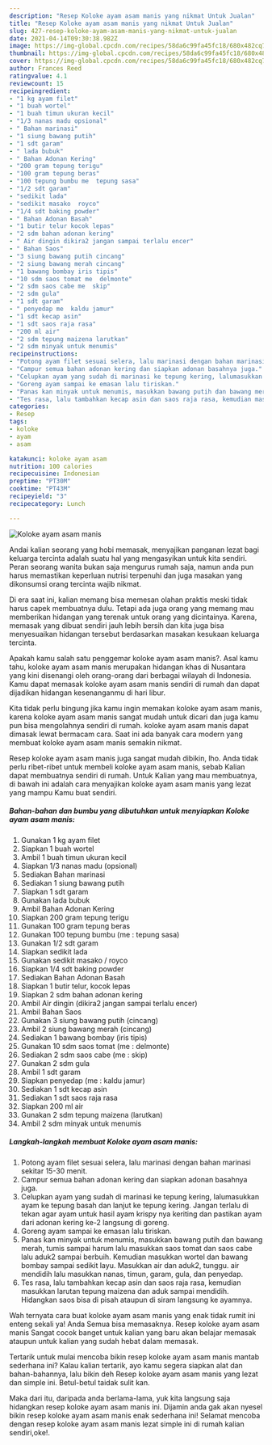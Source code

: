 ```yaml
---
description: "Resep Koloke ayam asam manis yang nikmat Untuk Jualan"
title: "Resep Koloke ayam asam manis yang nikmat Untuk Jualan"
slug: 427-resep-koloke-ayam-asam-manis-yang-nikmat-untuk-jualan
date: 2021-04-14T09:30:38.982Z
image: https://img-global.cpcdn.com/recipes/58da6c99fa45fc18/680x482cq70/koloke-ayam-asam-manis-foto-resep-utama.jpg
thumbnail: https://img-global.cpcdn.com/recipes/58da6c99fa45fc18/680x482cq70/koloke-ayam-asam-manis-foto-resep-utama.jpg
cover: https://img-global.cpcdn.com/recipes/58da6c99fa45fc18/680x482cq70/koloke-ayam-asam-manis-foto-resep-utama.jpg
author: Frances Reed
ratingvalue: 4.1
reviewcount: 15
recipeingredient:
- "1 kg ayam filet"
- "1 buah wortel"
- "1 buah timun ukuran kecil"
- "1/3 nanas madu opsional"
- " Bahan marinasi"
- "1 siung bawang putih"
- "1 sdt garam"
- " lada bubuk"
- " Bahan Adonan Kering"
- "200 gram tepung terigu"
- "100 gram tepung beras"
- "100 tepung bumbu me  tepung sasa"
- "1/2 sdt garam"
- "sedikit lada"
- "sedikit masako  royco"
- "1/4 sdt baking powder"
- " Bahan Adonan Basah"
- "1 butir telur kocok lepas"
- "2 sdm bahan adonan kering"
- " Air dingin dikira2 jangan sampai terlalu encer"
- " Bahan Saos"
- "3 siung bawang putih cincang"
- "2 siung bawang merah cincang"
- "1 bawang bombay iris tipis"
- "10 sdm saos tomat me  delmonte"
- "2 sdm saos cabe me  skip"
- "2 sdm gula"
- "1 sdt garam"
- " penyedap me  kaldu jamur"
- "1 sdt kecap asin"
- "1 sdt saos raja rasa"
- "200 ml air"
- "2 sdm tepung maizena larutkan"
- "2 sdm minyak untuk menumis"
recipeinstructions:
- "Potong ayam filet sesuai selera, lalu marinasi dengan bahan marinasi sekitar 15-30 menit."
- "Campur semua bahan adonan kering dan siapkan adonan basahnya juga."
- "Celupkan ayam yang sudah di marinasi ke tepung kering, lalumasukkan ayam ke tepung basah dan lanjut ke tepung kering. Jangan terlalu di tekan agar ayam untuk hasil ayam krispy nya keriting dan pastikan ayam dari adonan kering ke-2 langsung di goreng."
- "Goreng ayam sampai ke emasan lalu tiriskan."
- "Panas kan minyak untuk menumis, masukkan bawang putih dan bawang merah, tumis sampai harum lalu masukkan saos tomat dan saos cabe lalu aduk2 sampai berbuih. Kemudian masukkan wortel dan bawang bombay sampai sedikit layu. Masukkan air dan aduk2, tunggu. air mendidih lalu masukkan nanas, timun, garam, gula, dan penyedap."
- "Tes rasa, lalu tambahkan kecap asin dan saos raja rasa, kemudian masukkan larutan tepung maizena dan aduk sampai mendidih. Hidangkan saos bisa di pisah ataupun di siram langsung ke ayamnya."
categories:
- Resep
tags:
- koloke
- ayam
- asam

katakunci: koloke ayam asam 
nutrition: 100 calories
recipecuisine: Indonesian
preptime: "PT30M"
cooktime: "PT43M"
recipeyield: "3"
recipecategory: Lunch

---
```



![Koloke ayam asam manis](https://img-global.cpcdn.com/recipes/58da6c99fa45fc18/680x482cq70/koloke-ayam-asam-manis-foto-resep-utama.jpg)

Andai kalian seorang yang hobi memasak, menyajikan panganan lezat bagi keluarga tercinta adalah suatu hal yang mengasyikan untuk kita sendiri. Peran seorang  wanita bukan saja mengurus rumah saja, namun anda pun harus memastikan keperluan nutrisi terpenuhi dan juga masakan yang dikonsumsi orang tercinta wajib nikmat.

Di era  saat ini, kalian memang bisa memesan olahan praktis meski tidak harus capek membuatnya dulu. Tetapi ada juga orang yang memang mau memberikan hidangan yang terenak untuk orang yang dicintainya. Karena, memasak yang dibuat sendiri jauh lebih bersih dan kita juga bisa menyesuaikan hidangan tersebut berdasarkan masakan kesukaan keluarga tercinta. 



Apakah kamu salah satu penggemar koloke ayam asam manis?. Asal kamu tahu, koloke ayam asam manis merupakan hidangan khas di Nusantara yang kini disenangi oleh orang-orang dari berbagai wilayah di Indonesia. Kamu dapat memasak koloke ayam asam manis sendiri di rumah dan dapat dijadikan hidangan kesenanganmu di hari libur.

Kita tidak perlu bingung jika kamu ingin memakan koloke ayam asam manis, karena koloke ayam asam manis sangat mudah untuk dicari dan juga kamu pun bisa mengolahnya sendiri di rumah. koloke ayam asam manis dapat dimasak lewat bermacam cara. Saat ini ada banyak cara modern yang membuat koloke ayam asam manis semakin nikmat.

Resep koloke ayam asam manis juga sangat mudah dibikin, lho. Anda tidak perlu ribet-ribet untuk membeli koloke ayam asam manis, sebab Kalian dapat membuatnya sendiri di rumah. Untuk Kalian yang mau membuatnya, di bawah ini adalah cara menyajikan koloke ayam asam manis yang lezat yang mampu Kamu buat sendiri.

<!--inarticleads1-->

##### Bahan-bahan dan bumbu yang dibutuhkan untuk menyiapkan Koloke ayam asam manis:

1. Gunakan 1 kg ayam filet
1. Siapkan 1 buah wortel
1. Ambil 1 buah timun ukuran kecil
1. Siapkan 1/3 nanas madu (opsional)
1. Sediakan  Bahan marinasi
1. Sediakan 1 siung bawang putih
1. Siapkan 1 sdt garam
1. Gunakan  lada bubuk
1. Ambil  Bahan Adonan Kering
1. Siapkan 200 gram tepung terigu
1. Gunakan 100 gram tepung beras
1. Gunakan 100 tepung bumbu (me : tepung sasa)
1. Gunakan 1/2 sdt garam
1. Siapkan sedikit lada
1. Gunakan sedikit masako / royco
1. Siapkan 1/4 sdt baking powder
1. Sediakan  Bahan Adonan Basah
1. Siapkan 1 butir telur, kocok lepas
1. Siapkan 2 sdm bahan adonan kering
1. Ambil  Air dingin (dikira2 jangan sampai terlalu encer)
1. Ambil  Bahan Saos
1. Gunakan 3 siung bawang putih (cincang)
1. Ambil 2 siung bawang merah (cincang)
1. Sediakan 1 bawang bombay (iris tipis)
1. Gunakan 10 sdm saos tomat (me : delmonte)
1. Sediakan 2 sdm saos cabe (me : skip)
1. Gunakan 2 sdm gula
1. Ambil 1 sdt garam
1. Siapkan  penyedap (me : kaldu jamur)
1. Sediakan 1 sdt kecap asin
1. Sediakan 1 sdt saos raja rasa
1. Siapkan 200 ml air
1. Gunakan 2 sdm tepung maizena (larutkan)
1. Ambil 2 sdm minyak untuk menumis




<!--inarticleads2-->

##### Langkah-langkah membuat Koloke ayam asam manis:

1. Potong ayam filet sesuai selera, lalu marinasi dengan bahan marinasi sekitar 15-30 menit.
1. Campur semua bahan adonan kering dan siapkan adonan basahnya juga.
1. Celupkan ayam yang sudah di marinasi ke tepung kering, lalumasukkan ayam ke tepung basah dan lanjut ke tepung kering. Jangan terlalu di tekan agar ayam untuk hasil ayam krispy nya keriting dan pastikan ayam dari adonan kering ke-2 langsung di goreng.
1. Goreng ayam sampai ke emasan lalu tiriskan.
1. Panas kan minyak untuk menumis, masukkan bawang putih dan bawang merah, tumis sampai harum lalu masukkan saos tomat dan saos cabe lalu aduk2 sampai berbuih. Kemudian masukkan wortel dan bawang bombay sampai sedikit layu. Masukkan air dan aduk2, tunggu. air mendidih lalu masukkan nanas, timun, garam, gula, dan penyedap.
1. Tes rasa, lalu tambahkan kecap asin dan saos raja rasa, kemudian masukkan larutan tepung maizena dan aduk sampai mendidih. Hidangkan saos bisa di pisah ataupun di siram langsung ke ayamnya.




Wah ternyata cara buat koloke ayam asam manis yang enak tidak rumit ini enteng sekali ya! Anda Semua bisa memasaknya. Resep koloke ayam asam manis Sangat cocok banget untuk kalian yang baru akan belajar memasak ataupun untuk kalian yang sudah hebat dalam memasak.

Tertarik untuk mulai mencoba bikin resep koloke ayam asam manis mantab sederhana ini? Kalau kalian tertarik, ayo kamu segera siapkan alat dan bahan-bahannya, lalu bikin deh Resep koloke ayam asam manis yang lezat dan simple ini. Betul-betul taidak sulit kan. 

Maka dari itu, daripada anda berlama-lama, yuk kita langsung saja hidangkan resep koloke ayam asam manis ini. Dijamin anda gak akan nyesel bikin resep koloke ayam asam manis enak sederhana ini! Selamat mencoba dengan resep koloke ayam asam manis lezat simple ini di rumah kalian sendiri,oke!.

